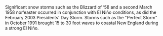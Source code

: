 Significant snow storms such as the Blizzard of ‘58 and a second March 1958 nor’easter occurred in conjunction with El Niño conditions, as did the February 2003 Presidents' Day Storm. Storms such as the "Perfect Storm" in October 1991 brought 15 to 30 foot waves to coastal New England during a strong El Niño.